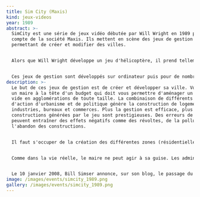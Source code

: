 ```yaml
---
title: Sim City (Maxis)
kind: jeux-videos
year: 1989
abstract: >-
  SimCity est une série de jeux vidéo débutée par Will Wright en 1989 pour le
  compte de la société Maxis. Ils mettent en scène des jeux de gestion
  permettant de créer et modifier des villes.


  Alors que Will Wright développe un jeu d'hélicoptère, il prend tellement de plaisir à imaginer les villes en arrière fond qu'il a l'idée de développer SimCity, ce jeu révolutionnaire à l'époque. En effet, il s'agit du premier[réf. nécessaire] jeu vidéo « sans fin », ce qui a posé des problèmes au concepteur pour le produire.


  Ces jeux de gestion sont développés sur ordinateur puis pour de nombreuses consoles de jeux.
description: >-
  Le but de ces jeux de gestion est de créer et développer sa ville. Vous êtes
  un maire à la tête d'un budget qui doit vous permettre d'aménager un terrain
  vide en agglomérations de toute taille. La combinaison de différents leviers
  d'action d'urbanisme et de politique génère la construction de logements,
  industries, bureaux et commerces. Plus la gestion est efficace, plus les
  constructions générées par le jeu sont prestigieuses. Des erreurs de gestion
  peuvent entraîner des effets négatifs comme des révoltes, de la pollution, ou
  l'abandon des constructions.


  Il faut s'occuper de la création des différentes zones (résidentielles, commerciales et industrielles), de la distribution d'électricité, de la construction des routes ou encore de la gestion du budget municipal. Avec les dernières versions, on peut également se charger de la distribution d'eau, du traitement des déchets, de la construction des écoles, hôpitaux, réseaux de transports en commun et de tout ce qui fait la richesse de la vie urbaine. Une ville peut avoir une spécialisation (l'extraction, forage, commerce, électronique, tourisme et jeu). Dans la version Simcity 5 Villes de demain (2013), trois nouvelles spécialisations sont ajoutées : OmégaCO, la possibilité de se créer une compagnie, l'académie (qui permet de développer des technologies), et les mégatours, de gros bâtiments pouvant contenir des milliers de gens.


  Comme dans la vie réelle, le maire ne peut agir à sa guise. Les administrés peuvent se rebeller, des catastrophes naturelles arriver ou la caisse se vider. Cela permet une durée de vie quasiment illimitée puisqu'aucune ville ne peut être similaire, et le joueur peut ressentir une expérience différente à chaque nouvelle partie.


  Le 10 janvier 2008, Bill Simser annonce, sur son blog, le passage du code source de SimCity sous Licence publique générale GNU et le changement de nom du jeu en Micropolis ; le nom SimCity appartenant à Electronic Arts1. Don Hopkins a mis le code source disponible gratuitement sur SourceForge.net, et il est désormais possible d'y jouer sur les navigateurs internet, Unix et les ordinateurs Windows plus récents qui ne supportent pas les applications en real-mode (x32 - 16 bits).
image: /images/events/simcity_1989.png
gallery: /images/events/simcity_1989.png
---
```

